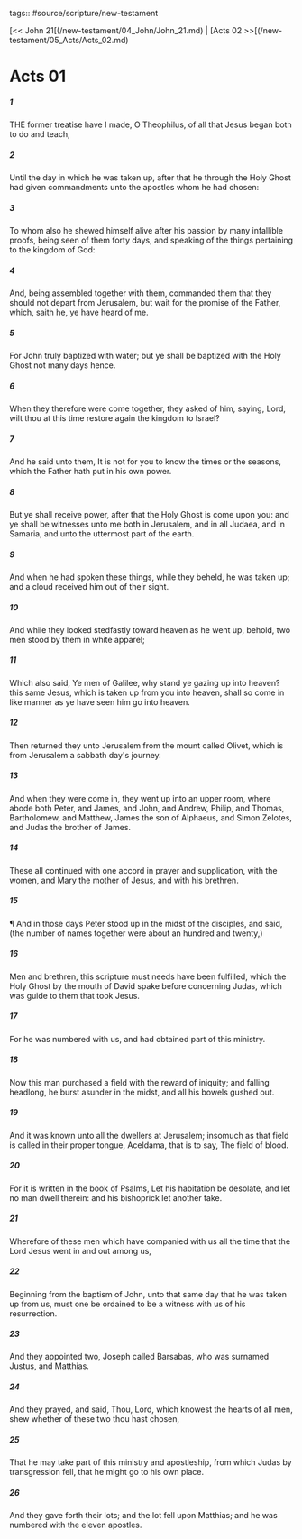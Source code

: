 tags:: #source/scripture/new-testament

[<< John 21[(/new-testament/04_John/John_21.md) | [Acts 02 >>[(/new-testament/05_Acts/Acts_02.md)

# Acts 01

##### 1

THE former treatise have I made, O Theophilus, of all that Jesus began both to do and teach,

##### 2

Until the day in which he was taken up, after that he through the Holy Ghost had given commandments unto the apostles whom he had chosen:

##### 3

To whom also he shewed himself alive after his passion by many infallible proofs, being seen of them forty days, and speaking of the things pertaining to the kingdom of God:

##### 4

And, being assembled together with them, commanded them that they should not depart from Jerusalem, but wait for the promise of the Father, which, saith he, ye have heard of me.

##### 5

For John truly baptized with water; but ye shall be baptized with the Holy Ghost not many days hence.

##### 6

When they therefore were come together, they asked of him, saying, Lord, wilt thou at this time restore again the kingdom to Israel?

##### 7

And he said unto them, It is not for you to know the times or the seasons, which the Father hath put in his own power.

##### 8

But ye shall receive power, after that the Holy Ghost is come upon you: and ye shall be witnesses unto me both in Jerusalem, and in all Judaea, and in Samaria, and unto the uttermost part of the earth.

##### 9

And when he had spoken these things, while they beheld, he was taken up; and a cloud received him out of their sight.

##### 10

And while they looked stedfastly toward heaven as he went up, behold, two men stood by them in white apparel;

##### 11

Which also said, Ye men of Galilee, why stand ye gazing up into heaven? this same Jesus, which is taken up from you into heaven, shall so come in like manner as ye have seen him go into heaven.

##### 12

Then returned they unto Jerusalem from the mount called Olivet, which is from Jerusalem a sabbath day's journey.

##### 13

And when they were come in, they went up into an upper room, where abode both Peter, and James, and John, and Andrew, Philip, and Thomas, Bartholomew, and Matthew, James the son of Alphaeus, and Simon Zelotes, and Judas the brother of James.

##### 14

These all continued with one accord in prayer and supplication, with the women, and Mary the mother of Jesus, and with his brethren.

##### 15

¶ And in those days Peter stood up in the midst of the disciples, and said, (the number of names together were about an hundred and twenty,)

##### 16

Men and brethren, this scripture must needs have been fulfilled, which the Holy Ghost by the mouth of David spake before concerning Judas, which was guide to them that took Jesus.

##### 17

For he was numbered with us, and had obtained part of this ministry.

##### 18

Now this man purchased a field with the reward of iniquity; and falling headlong, he burst asunder in the midst, and all his bowels gushed out.

##### 19

And it was known unto all the dwellers at Jerusalem; insomuch as that field is called in their proper tongue, Aceldama, that is to say, The field of blood.

##### 20

For it is written in the book of Psalms, Let his habitation be desolate, and let no man dwell therein: and his bishoprick let another take.

##### 21

Wherefore of these men which have companied with us all the time that the Lord Jesus went in and out among us,

##### 22

Beginning from the baptism of John, unto that same day that he was taken up from us, must one be ordained to be a witness with us of his resurrection.

##### 23

And they appointed two, Joseph called Barsabas, who was surnamed Justus, and Matthias.

##### 24

And they prayed, and said, Thou, Lord, which knowest the hearts of all men, shew whether of these two thou hast chosen,

##### 25

That he may take part of this ministry and apostleship, from which Judas by transgression fell, that he might go to his own place.

##### 26

And they gave forth their lots; and the lot fell upon Matthias; and he was numbered with the eleven apostles.
